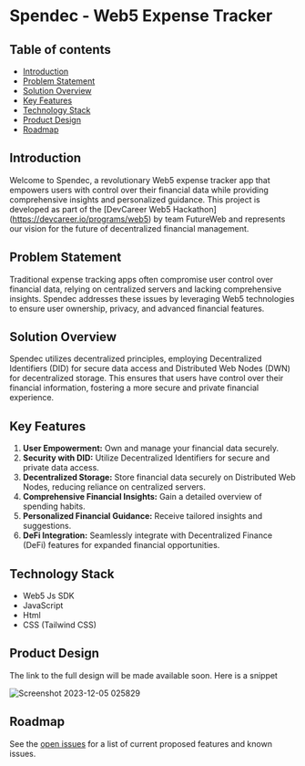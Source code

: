 # Spendec - Web5 Expense Tracker

## Table of contents
- [Introduction](https://github.com/Markson17/FutureWeb#introduction)
- [Problem Statement](https://github.com/Markson17/FutureWeb#problem-statement)
- [Solution Overview](https://github.com/Markson17/FutureWeb#solution-overview)
- [Key Features](https://github.com/Markson17/FutureWeb#key-features)
- [Technology Stack](https://github.com/Markson17/FutureWeb#technology-stack)
- [Product Design](https://github.com/Markson17/FutureWeb#product-design)
- [Roadmap](https://github.com/Markson17/FutureWeb#roadmap)

## Introduction
Welcome to Spendec, a revolutionary Web5 expense tracker app that empowers users with control over their financial data while providing comprehensive insights and personalized guidance. This project is developed as part of the [DevCareer Web5 Hackathon] (https://devcareer.io/programs/web5) by team FutureWeb and represents our vision for the future of decentralized financial management.

## Problem Statement
Traditional expense tracking apps often compromise user control over financial data, relying on centralized servers and lacking comprehensive insights. Spendec addresses these issues by leveraging Web5 technologies to ensure user ownership, privacy, and advanced financial features.

## Solution Overview
Spendec utilizes decentralized principles, employing Decentralized Identifiers (DID) for secure data access and Distributed Web Nodes (DWN) for decentralized storage. This ensures that users have control over their financial information, fostering a more secure and private financial experience.

## Key Features
1. **User Empowerment:** Own and manage your financial data securely.
2. **Security with DID:** Utilize Decentralized Identifiers for secure and private data access.
3. **Decentralized Storage:** Store financial data securely on Distributed Web Nodes, reducing reliance on centralized servers.
4. **Comprehensive Financial Insights:** Gain a detailed overview of spending habits.
5. **Personalized Financial Guidance:** Receive tailored insights and suggestions.
6. **DeFi Integration:** Seamlessly integrate with Decentralized Finance (DeFi) features for expanded financial opportunities.

## Technology Stack
- Web5 Js SDK
- JavaScript
- Html
- CSS (Tailwind CSS)

## Product Design
The link to the full design will be made available soon. Here is a snippet

![Screenshot 2023-12-05 025829](https://github.com/Markson17/FutureWeb/assets/75266766/fd3d0779-b1ad-462b-9e7b-dfcdb33c7dac)

## Roadmap
See the [open issues](https://github.com/Markson17/FutureWeb/issues) for a list of current proposed features and known issues.
